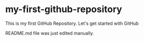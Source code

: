 # my-first-github-repository
This is my first GitHub Repository. Let's get started with GitHub


README.md file was just edited manually.
